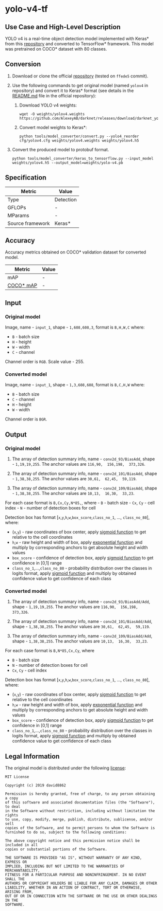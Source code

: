 # yolo-v4-tf

## Use Case and High-Level Description

YOLO v4 is a real-time object detection model implemented with Keras\* from this [repository](https://github.com/david8862/keras-YOLOv3-model-set) and converted to TensorFlow\* framework. This model was pretrained on COCO\* dataset with 80 classes.

## Conversion

1. Download or clone the official [repository](https://github.com/david8862/keras-YOLOv3-model-set) (tested on `ffede5` commit).
2. Use the following commands to get original model (named `yolov4` in repository) and convert it to Keras\* format (see details in the [README.md](https://github.com/david8862/keras-YOLOv3-model-set/blob/ffede5d316568479610b75a3424e2a7b81f0209b/README.md)  file in the official repository):

   1. Download YOLO v4 weights:
        ```
        wget -O weights/yolov4.weights https://github.com/AlexeyAB/darknet/releases/download/darknet_yolo_v3_optimal/yolov4.weights
        ```

   1. Convert model weights to Keras\*:
        ```
        python tools/model_converter/convert.py --yolo4_reorder cfg/yolov4.cfg weights/yolov4.weights weights/yolov4.h5
        ```
3. Convert the produced model to protobuf format.
    ```
    python tools/model_converter/keras_to_tensorflow.py --input_model weights/yolov4.h5 --output_model=weights/yolo-v4.pb
    ```


## Specification

| Metric            | Value         |
|-------------------|---------------|
| Type              | Detection     |
| GFLOPs            | -        |
| MParams           | -        |
| Source framework  | Keras\*       |

## Accuracy

Accuracy metrics obtained on COCO\* validation dataset for converted model.

| Metric | Value |
| ------ | ------|
| mAP    | - |
| [COCO\* mAP](http://cocodataset.org/#detection-eval) | - |

## Input

### Original model

Image, name - `input_1`, shape - `1,608,608,3`, format is `B,H,W,C` where:

- `B` - batch size
- `H` - height
- `W` - width
- `C` - channel

Channel order is `RGB`.
Scale value - 255.

### Converted model

Image, name - `input_1`, shape - `1,3,608,608`, format is `B,C,H,W` where:

- `B` - batch size
- `C` - channel
- `H` - height
- `W` - width

Channel order is `BGR`.

## Output

### Original model

1. The array of detection summary info, name - `conv2d_93/BiasAdd`,  shape - `1,19,19,255`. The anchor values are `116,90,  156,198,  373,326`.

2. The array of detection summary info, name - `conv2d_101/BiasAdd`,  shape - `1,38,38,255`. The anchor values are `30,61,  62,45,  59,119`.

3. The array of detection summary info, name - `conv2d_109/BiasAdd`,  shape - `1,38,38,255`. The anchor values are `10,13,  16,30,  33,23`.

For each case format is `B,Cx,Cy,N*85,`, where
    - `B` - batch size
    - `Cx`, `Cy` - cell index
    - `N` - number of detection boxes for cell

Detection box has format [`x`,`y`,`h`,`w`,`box_score`,`class_no_1`, ..., `class_no_80`], where:
- (`x`,`y`) - raw coordinates of box center, apply [sigmoid function](https://en.wikipedia.org/wiki/Sigmoid_function) to get relative to the cell coordinates
- `h`,`w` - raw height and width of box, apply [exponential function](https://en.wikipedia.org/wiki/Exponential_function) and multiply by corresponding anchors to get absolute height and width values
- `box_score` - confidence of detection box, apply [sigmoid function](https://en.wikipedia.org/wiki/Sigmoid_function) to get confidence in [0,1] range
- `class_no_1`,...,`class_no_80` - probability distribution over the classes in logits format, apply [sigmoid function](https://en.wikipedia.org/wiki/Sigmoid_function) and multiply by obtained confidence value to get confidence of each class

### Converted model

1. The array of detection summary info, name - `conv2d_93/BiasAdd/Add`,  shape - `1,19,19,255`. The anchor values are `116,90,  156,198,  373,326`.

2. The array of detection summary info, name - `conv2d_101/BiasAdd/Add`,  shape - `1,38,38,255`. The anchor values are `30,61,  62,45,  59,119`.

3. The array of detection summary info, name - `conv2d_109/BiasAdd/Add`,  shape - `1,38,38,255`. The anchor values are `10,13,  16,30,  33,23`.

For each case format is `B,N*85,Cx,Cy`, where
- `B` - batch size
- `N` - number of detection boxes for cell
- `Cx`, `Cy` - cell index

Detection box has format [`x`,`y`,`h`,`w`,`box_score`,`class_no_1`, ..., `class_no_80`], where:
- (`x`,`y`) - raw coordinates of box center, apply [sigmoid function](https://en.wikipedia.org/wiki/Sigmoid_function) to get relative to the cell coordinates
- `h`,`w` - raw height and width of box, apply [exponential function](https://en.wikipedia.org/wiki/Exponential_function) and multiply by corresponding anchors to get absolute height and width values
- `box_score` - confidence of detection box, apply [sigmoid function](https://en.wikipedia.org/wiki/Sigmoid_function) to get confidence in [0,1] range
- `class_no_1`,...,`class_no_80` - probability distribution over the classes in logits format, apply [sigmoid function](https://en.wikipedia.org/wiki/Sigmoid_function) and multiply by obtained confidence value to get confidence of each class

## Legal Information

The original model is distributed under the following
[license](https://raw.githubusercontent.com/david8862/keras-YOLOv3-model-set/master/LICENSE):

```
MIT License

Copyright (c) 2019 david8862

Permission is hereby granted, free of charge, to any person obtaining a copy
of this software and associated documentation files (the "Software"), to deal
in the Software without restriction, including without limitation the rights
to use, copy, modify, merge, publish, distribute, sublicense, and/or sell
copies of the Software, and to permit persons to whom the Software is
furnished to do so, subject to the following conditions:

The above copyright notice and this permission notice shall be included in all
copies or substantial portions of the Software.

THE SOFTWARE IS PROVIDED "AS IS", WITHOUT WARRANTY OF ANY KIND, EXPRESS OR
IMPLIED, INCLUDING BUT NOT LIMITED TO THE WARRANTIES OF MERCHANTABILITY,
FITNESS FOR A PARTICULAR PURPOSE AND NONINFRINGEMENT. IN NO EVENT SHALL THE
AUTHORS OR COPYRIGHT HOLDERS BE LIABLE FOR ANY CLAIM, DAMAGES OR OTHER
LIABILITY, WHETHER IN AN ACTION OF CONTRACT, TORT OR OTHERWISE, ARISING FROM,
OUT OF OR IN CONNECTION WITH THE SOFTWARE OR THE USE OR OTHER DEALINGS IN THE
SOFTWARE.
```
